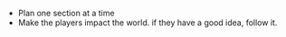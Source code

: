 + Plan one section at a time
+ Make the players impact the world. if they have a good idea, follow it.